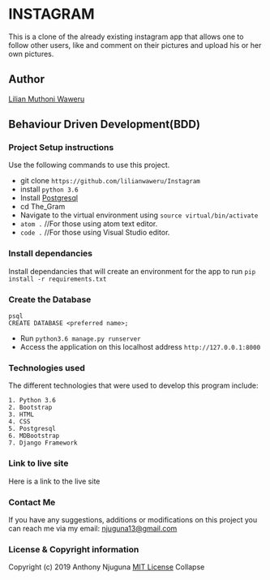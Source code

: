 # INSTAGRAM
This is a clone of the already existing instagram app that allows one to follow other users, like and comment on their pictures and upload his or her own pictures. 



## Author
[Lilian Muthoni Waweru](https://github.com/lilianwaweru)

## Behaviour Driven Development(BDD)





### Project Setup instructions
Use the following commands to use this project.
- git clone `https://github.com/lilianwaweru/Instagram`
- install `python 3.6`
- Install [Postgresql](https://www.postgresql.org/download/)
- cd The_Gram
- Navigate to the virtual environment using `source virtual/bin/activate`
- `atom .`  //For those using atom text editor.
- `code .`  //For those using Visual Studio editor.
### Install dependancies
Install dependancies that will create an environment for the app to run `pip install -r requirements.txt`
### Create the Database
```
psql
CREATE DATABASE <preferred name>;
```
- Run `python3.6 manage.py runserver`
- Access the application on this localhost address `http://127.0.0.1:8000`
### Technologies used
The different technologies that were used to develop this program include:
```
1. Python 3.6 
2. Bootstrap
3. HTML
4. CSS
5. Postgresql
6. MDBootstrap
7. Django Framework
```
### Link to live site
Here is a link to the live site 
### Contact Me
If you have any suggestions, additions or modifications on this project you can reach me via my email: njuguna13@gmail.com
### License  & Copyright information
Copyright (c) 2019 Anthony Njuguna
[MIT License](./LICENSE)
Collapse



